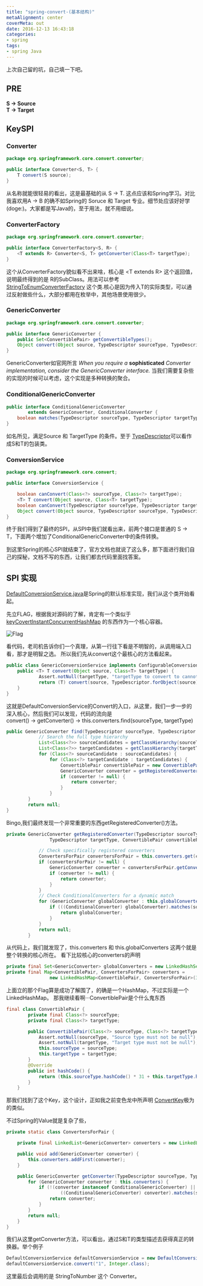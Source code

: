 ```yaml
---
title: "spring-convert-(基本结构)"
metaAlignment: center
coverMeta: out
date: 2016-12-13 16:43:18
categories:
- spring
tags:
- spring Java
---
```



上次自己留的坑，自己填一下吧。

<!--more-->

## PRE
**S -> Source**  
**T -> Target**

## KeySPI

### Converter
```java
package org.springframework.core.convert.converter;

public interface Converter<S, T> {
    T convert(S source);
}
```
从名称就能很轻易的看出，这是最基础的从 S -> T.  这点应该和Spring学习。对比我喜欢用A -> B
的确不如Spring的 Soruce 和 Target 专业。细节处应该好好学(doge:)。大家都是写Java的，至于用法，就不用细说。

### ConverterFactory
```java
package org.springframework.core.convert.converter;

public interface ConverterFactory<S, R> {
    <T extends R> Converter<S, T> getConverter(Class<T> targetType);
}
```
这个从ConverterFactory貌似看不出来啥，核心是 \<T extends R> 这个返回值，说明最终得到的是 R的SubClass。用法可以参考 [StringToEnumConverterFactory](https://github.com/spring-projects/spring-framework/blob/bc14c5ba83e1f211628456bbccce7b2531aac58c/spring-core/src/main/java/org/springframework/core/convert/support/StringToEnumConverterFactory.java) 这个类.核心是因为传入T的实际类型，可以通过反射做些什么，大部分都用在枚举中，其他场景使用很少。

### GenericConverter
```java
package org.springframework.core.convert.converter;

public interface GenericConverter {
    public Set<ConvertiblePair> getConvertibleTypes();
    Object convert(Object source, TypeDescriptor sourceType, TypeDescriptor targetType);
}
```
GenericConverter如官网所言 *When you require a* **sophisticated**  *Converter implementation, consider the GenericConverter interface.*
当我们需要复杂些的实现的时候可以考虑，这个实现是多种转换的聚合。

### ConditionalGenericConverter
```java
public interface ConditionalGenericConverter
        extends GenericConverter, ConditionalConverter {
    boolean matches(TypeDescriptor sourceType, TypeDescriptor targetType);
}
```
如名所见，满足Source 和 TargetType 的条件。至于 [TypeDescriptor](https://github.com/spring-projects/spring-framework/blob/e49813f2c4c6bb645c0990b3bd0fc290fc7c9f8e/spring-core/src/main/java/org/springframework/core/convert/TypeDescriptor.java)可以看作成S和T的包装类。


### ConversionService
```java
package org.springframework.core.convert;

public interface ConversionService {

    boolean canConvert(Class<?> sourceType, Class<?> targetType);
    <T> T convert(Object source, Class<T> targetType);
    boolean canConvert(TypeDescriptor sourceType, TypeDescriptor targetType);
    Object convert(Object source, TypeDescriptor sourceType, TypeDescriptor targetType);
}
```
终于我们得到了最终的SPI，从SPI中我们就看出来，前两个接口是普通的 S -> T，下面两个增加了ConditionalGenericConverter中的条件转换。

到这里Spring的核心SPI就结束了，官方文档也就说了这么多，那下面进行我们自己的探秘，文档不写的东西，让我们都去代码里面找答案。

## SPI 实现
[DefaultConversionService.java](https://github.com/spring-projects/spring-framework/blob/b22a59a0c4ea118147dc45c563d68234b8692d97/spring-core/src/main/java/org/springframework/core/convert/support/DefaultConversionService.java)是Spring的默认标准实现，我们从这个类开始看起。

先立FLAG，根据我对源码的了解，肯定有一个类似于[keyCovertInstantConcurrentHashMap](https://github.com/yannxia/chameleon/blob/master/src/main/java/info/yannxia/java/chameleon/AbstractConvertFactory.java) 的东西作为一个核心容器。

![Flag](http://ww2.sinaimg.cn/large/759074fcjw1f0d87evnxdj21bc0qo0ws.jpg)

看代码，老司机告诉你们一个真理，从第一行往下看是不明智的，从调用端入口看，那才是明智之选。
所以我们先从convert这个最核心的方法看起来。

```java
public class GenericConversionService implements ConfigurableConversionService{
	public <T> T convert(Object source, Class<T> targetType) {
			Assert.notNull(targetType, "targetType to convert to cannot be null");
			return (T) convert(source, TypeDescriptor.forObject(source), TypeDescriptor.valueOf(targetType));
	}
}
```
这就是DefaultConversionService的Convert的入口，从这里，我们一步一步的深入核心，然后我们可以发现，代码的流向是  
convert() -> getConverter() -> this.converters.find(sourceType, targetType)

```java
public GenericConverter find(TypeDescriptor sourceType, TypeDescriptor targetType) {
			// Search the full type hierarchy
			List<Class<?>> sourceCandidates = getClassHierarchy(sourceType.getType());
			List<Class<?>> targetCandidates = getClassHierarchy(targetType.getType());
			for (Class<?> sourceCandidate : sourceCandidates) {
				for (Class<?> targetCandidate : targetCandidates) {
					ConvertiblePair convertiblePair = new ConvertiblePair(sourceCandidate, targetCandidate);
					GenericConverter converter = getRegisteredConverter(sourceType, targetType, convertiblePair);
					if (converter != null) {
						return converter;
					}
				}
		}
		return null;
}
```
Bingo,我们最终发现一个非常重要的东西getRegisteredConverter()方法。  

```java
private GenericConverter getRegisteredConverter(TypeDescriptor sourceType,
				TypeDescriptor targetType, ConvertiblePair convertiblePair) {

			// Check specifically registered converters
			ConvertersForPair convertersForPair = this.converters.get(convertiblePair);
			if (convertersForPair != null) {
				GenericConverter converter = convertersForPair.getConverter(sourceType, targetType);
				if (converter != null) {
					return converter;
				}
			}
			// Check ConditionalConverters for a dynamic match
			for (GenericConverter globalConverter : this.globalConverters) {
				if (((ConditionalConverter) globalConverter).matches(sourceType, targetType)) {
					return globalConverter;
				}
			}
			return null;
		}
```
从代码上，我们就发现了，this.converters 和 this.globalConverters 这两个就是整个转换的核心所在。
看下比较核心的converters的声明

```java
private final Set<GenericConverter> globalConverters = new LinkedHashSet<GenericConverter>();
private final Map<ConvertiblePair, ConvertersForPair> converters =
				new LinkedHashMap<ConvertiblePair, ConvertersForPair>(36);
```

上面立的那个Flag算是成功了解围了，的确是一个HashMap，不过实际是一个LinkedHashMap。
那我继续看啊···ConvertiblePair是个什么鬼东西


```java
final class ConvertiblePair {
		private final Class<?> sourceType;
		private final Class<?> targetType;

		public ConvertiblePair(Class<?> sourceType, Class<?> targetType) {
			Assert.notNull(sourceType, "Source type must not be null");
			Assert.notNull(targetType, "Target type must not be null");
			this.sourceType = sourceType;
			this.targetType = targetType;
		}
		@Override
		public int hashCode() {
			return (this.sourceType.hashCode() * 31 + this.targetType.hashCode());
		}
	}
```
那我们找到了这个Key，这个设计，正如我之前变色龙中所声明 [ConvertKey](https://github.com/yannxia/chameleon/blob/master/src/main/java/info/yannxia/java/chameleon/ConvertKey.java)极为的类似。

不过Spring的Value就是复杂了些，

```java
private static class ConvertersForPair {

	private final LinkedList<GenericConverter> converters = new LinkedList<GenericConverter>();

	public void add(GenericConverter converter) {
		this.converters.addFirst(converter);
	}

	public GenericConverter getConverter(TypeDescriptor sourceType, TypeDescriptor targetType) {
		for (GenericConverter converter : this.converters) {
			if (!(converter instanceof ConditionalGenericConverter) ||
					((ConditionalGenericConverter) converter).matches(sourceType, targetType)) {
				return converter;
			}
		}
		return null;
	}
}
```
我们从这里getConverter方法，可以看出，通过S和T的类型描述去获得真正的转换器。举个例子

```java
DefaultConversionService defaultConversionService = new DefaultConversionService();
defaultConversionService.convert("1", Integer.class);
```
这里最后会调用的是 StringToNumber 这个 Converter。

